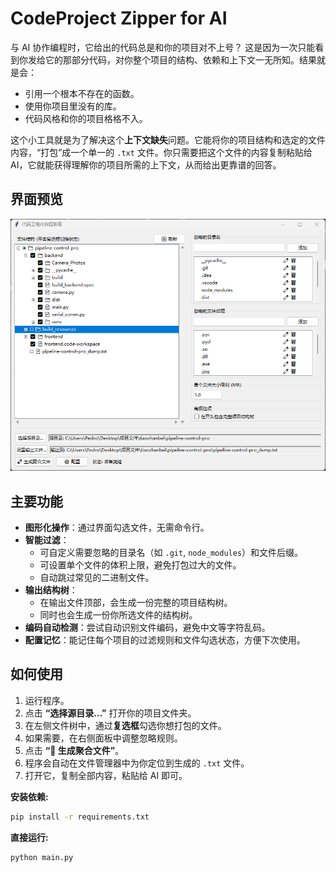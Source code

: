 # CodeProject Zipper for AI

与 AI 协作编程时，它给出的代码总是和你的项目对不上号？
这是因为一次只能看到你发给它的那部分代码，对你整个项目的结构、依赖和上下文一无所知。结果就是会：
*   引用一个根本不存在的函数。
*   使用你项目里没有的库。
*   代码风格和你的项目格格不入。

这个小工具就是为了解决这个**上下文缺失**问题。它能将你的项目结构和选定的文件内容，“打包”成一个单一的 `.txt` 文件。你只需要把这个文件的内容复制粘贴给 AI，它就能获得理解你的项目所需的上下文，从而给出更靠谱的回答。

## 界面预览

![Screenshot](screenshot.jpg)

## 主要功能

*   **图形化操作**：通过界面勾选文件，无需命令行。
*   **智能过滤**：
    *   可自定义需要忽略的目录名（如 `.git`, `node_modules`）和文件后缀。
    *   可设置单个文件的体积上限，避免打包过大的文件。
    *   自动跳过常见的二进制文件。
*   **输出结构树**：
    *   在输出文件顶部，会生成一份完整的项目结构树。
    *   同时也会生成一份你所选文件的结构树。
*   **编码自动检测**：尝试自动识别文件编码，避免中文等字符乱码。
*   **配置记忆**：能记住每个项目的过滤规则和文件勾选状态，方便下次使用。

## 如何使用

1.  运行程序。
2.  点击 **“选择源目录...”** 打开你的项目文件夹。
3.  在左侧文件树中，通过**复选框**勾选你想打包的文件。
4.  如果需要，在右侧面板中调整忽略规则。
5.  点击 **“🚀 生成聚合文件”**。
6.  程序会自动在文件管理器中为你定位到生成的 `.txt` 文件。
7.  打开它，复制全部内容，粘贴给 AI 即可。


**安装依赖:**
```bash
pip install -r requirements.txt
```

**直接运行:**
```bash
python main.py
```
